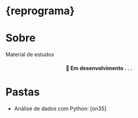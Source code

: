 # {reprograma}

# Sobre 

Material de estudos 

<h4 align="center"> 
	🚧  Em desenvolvimento . . .
</h4>

# Pastas

* Análise de dados com Python: [on35]
  
  
